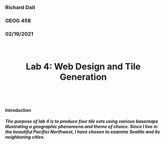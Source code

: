 <h3> Richard Dait
<h3> GEOG 458
<h3> 02/19/2021

</br>
</br>
</br>
<h1> <p align="center"> <b> Lab 4: Web Design and Tile Generation</b> </p> </br>

<h4> <b> Introduction</b> </h4> <h5> <p align="left"> The purpose of lab 4 is to produce four tile sets using various basemaps illustrating a geographic phenomena and theme of choice. Since I live in the beautiful Pacifici Northwest, I have chosen to examine Seattle and its neighboring cities.</h5>
